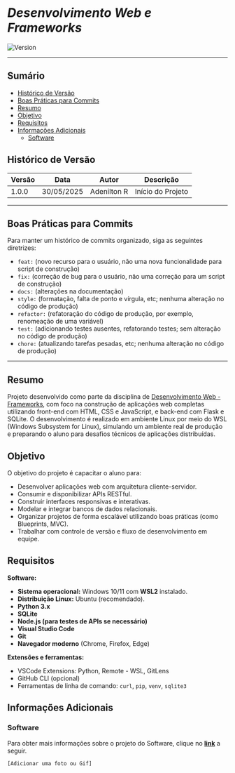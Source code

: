 # _Desenvolvimento Web e Frameworks_

![Version](https://img.shields.io/badge/Version-1.0.0-blue)

---

## Sumário

- [Histórico de Versão](#histórico-de-versão)
- [Boas Práticas para Commits](#boas-práticas-para-commits)
- [Resumo](#resumo)
- [Objetivo](#objetivo)
- [Requisitos](#requisitos)
- [Informações Adicionais](#informações-adicionais)
    - [Software](#software)

## Histórico de Versão

| Versão | Data       | Autor        | Descrição            |
|--------|------------|--------------|----------------------|
| 1.0.0  | 30/05/2025 | Adenilton R  | Início do Projeto    |

---

## Boas Práticas para Commits

Para manter um histórico de commits organizado, siga as seguintes diretrizes:

- `feat:` (novo recurso para o usuário, não uma nova funcionalidade para script de construção)
- `fix:` (correção de bug para o usuário, não uma correção para um script de construção)
- `docs:` (alterações na documentação)
- `style:` (formatação, falta de ponto e vírgula, etc; nenhuma alteração no código de produção)
- `refactor:` (refatoração do código de produção, por exemplo, renomeação de uma variável)
- `test:` (adicionando testes ausentes, refatorando testes; sem alteração no código de produção)
- `chore:` (atualizando tarefas pesadas, etc; nenhuma alteração no código de produção)

---

## Resumo

Projeto desenvolvido como parte da disciplina de [Desenvolvimento Web - Frameworks](https://github.com/caio-ireno/Desenvolvimento-web-FACENS-2025-1/tree/main), com foco na construção de aplicações web completas utilizando front-end com HTML, CSS e JavaScript, e back-end com Flask e SQLite. O desenvolvimento é realizado em ambiente Linux por meio do WSL (Windows Subsystem for Linux), simulando um ambiente real de produção e preparando o aluno para desafios técnicos de aplicações distribuídas.

## Objetivo

O objetivo do projeto é capacitar o aluno para:

- Desenvolver aplicações web com arquitetura cliente-servidor.
- Consumir e disponibilizar APIs RESTful.
- Construir interfaces responsivas e interativas.
- Modelar e integrar bancos de dados relacionais.
- Organizar projetos de forma escalável utilizando boas práticas (como Blueprints, MVC).
- Trabalhar com controle de versão e fluxo de desenvolvimento em equipe.

## Requisitos

**Software:**

- **Sistema operacional:** Windows 10/11 com **WSL2** instalado.
- **Distribuição Linux:** Ubuntu (recomendado).
- **Python 3.x**
- **SQLite**
- **Node.js (para testes de APIs se necessário)**
- **Visual Studio Code**
- **Git**
- **Navegador moderno** (Chrome, Firefox, Edge)

**Extensões e ferramentas:**

- VSCode Extensions: Python, Remote - WSL, GitLens
- GitHub CLI (opcional)
- Ferramentas de linha de comando: `curl`, `pip`, `venv`, `sqlite3`

## Informações Adicionais

### Software

Para obter mais informações sobre o projeto do Software, clique no __[link](https://github.com/Thirbt/sistema_hospital_project/tree/main/Software/Python)__ a seguir.

`[Adicionar uma foto ou Gif]`

